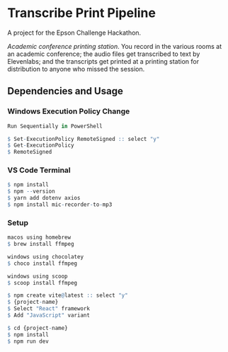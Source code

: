 # Transcribe Print Pipeline

A project for the Epson Challenge Hackathon.

_Academic conference printing station_. You record in the various rooms at an academic conference; the audio files get transcribed to text by Elevenlabs; and the transcripts get printed at a printing station for distribution to anyone who missed the session.

## Dependencies and Usage

### Windows Execution Policy Change

```r
Run Sequentially in PowerShell

$ Set-ExecutionPolicy RemoteSigned :: select "y"
$ Get-ExecutionPolicy
$ RemoteSigned
```

### VS Code Terminal

```r
$ npm install
$ npm --version
$ yarn add dotenv axios
$ npm install mic-recorder-to-mp3
```

### Setup

```r
macos using homebrew
$ brew install ffmpeg

windows using chocolatey
$ choco install ffmpeg

windows using scoop
$ scoop install ffmpeg
```

```r
$ npm create vite@latest :: select "y"
$ {project-name}
$ Select "React" framework
$ Add "JavaScript" variant
```

```r
$ cd {project-name}
$ npm install
$ npm run dev
```
